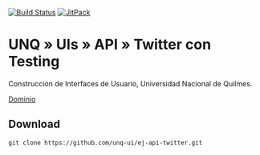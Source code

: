 [![Build Status](https://travis-ci.org/unq-ui/ej-api-twitter-testing.svg?branch=master)](https://travis-ci.org/unq-ui/ej-api-twitter-testing)
[![JitPack](https://jitpack.io/v/unq-ui/ej-api-twitter-testing.svg)](https://jitpack.io/#unq-ui/ej-api-twitter-testing)

# UNQ » UIs » API » Twitter con Testing

Construcción de Interfaces de Usuario, Universidad Nacional de Quilmes.

[Dominio](https://github.com/unq-ui/ej-dominio-geo.git)

## Download

```
git clone https://github.com/unq-ui/ej-api-twitter.git
```
